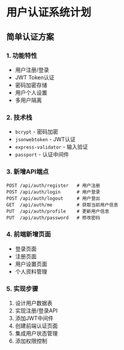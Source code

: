 # 用户认证系统计划

## 简单认证方案

### 1. 功能特性
- 用户注册/登录
- JWT Token认证
- 密码加密存储
- 用户个人设置
- 多用户隔离

### 2. 技术栈
- `bcrypt` - 密码加密
- `jsonwebtoken` - JWT认证
- `express-validator` - 输入验证
- `passport` - 认证中间件

### 3. 新增API端点
```
POST /api/auth/register   # 用户注册
POST /api/auth/login      # 用户登录
POST /api/auth/logout     # 用户登出
GET  /api/auth/me         # 获取当前用户信息
PUT  /api/auth/profile    # 更新用户信息
PUT  /api/auth/password   # 修改密码
```

### 4. 前端新增页面
- 登录页面
- 注册页面
- 用户设置页面
- 个人资料管理

### 5. 实现步骤
1. 设计用户数据表
2. 实现注册/登录API
3. 添加JWT中间件
4. 创建前端认证页面
5. 集成用户状态管理
6. 添加权限控制
